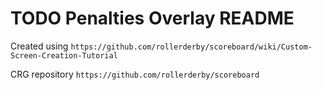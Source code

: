 # TODO Penalties Overlay README

Created using `https://github.com/rollerderby/scoreboard/wiki/Custom-Screen-Creation-Tutorial`

CRG repository `https://github.com/rollerderby/scoreboard`

<!-- TODO add banner logo directions -->

<!-- TODO add information about custom colors -->

<!-- TODO add information about team logos -->
